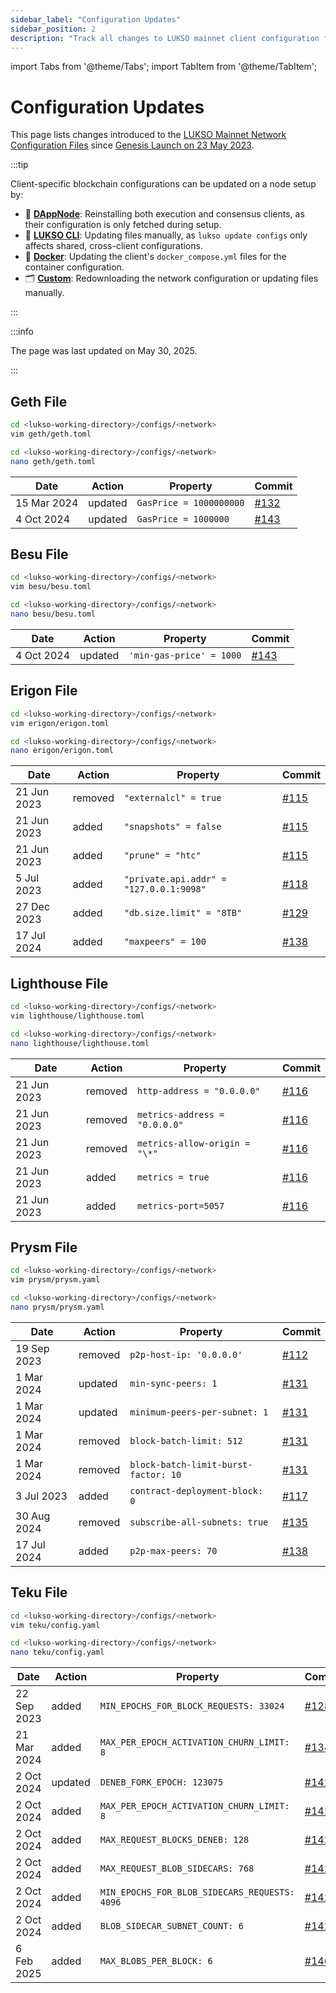 ```yaml
---
sidebar_label: "Configuration Updates"
sidebar_position: 2
description: "Track all changes to LUKSO mainnet client configuration files since genesis, including Geth, Prysm, Teku, Lighthouse, Besu, and Erigon updates."
---
```


import Tabs from '@theme/Tabs';
import TabItem from '@theme/TabItem';

# Configuration Updates

This page lists changes introduced to the [LUKSO Mainnet Network Configuration Files](https://github.com/lukso-network/network-configs) since [Genesis Launch on 23 May 2023](https://explorer.execution.mainnet.lukso.network/block/1).

:::tip

Client-specific blockchain configurations can be updated on a node setup by:

- 🎨 **[DAppNode](https://dappnode.com/)**: Reinstalling both execution and consensus clients, as their configuration is only fetched during setup.
- 👾 **[LUKSO CLI](https://github.com/lukso-network/tools-lukso-cli)**: Updating files manually, as `lukso update configs` only affects shared, cross-client configurations.
- 🐳 **[Docker](https://github.com/lukso-network/network-docker-containers)**: Updating the client's `docker_compose.yml` files for the container configuration.
- 🗂️ **[Custom](https://docs.lukso.tech/networks/mainnet/running-a-node#-with-your-own-clients)**: Redownloading the network configuration or updating files manually.

:::

:::info

The page was last updated on May 30, 2025.

:::

## Geth File

<Tabs groupId="editor">
  <TabItem value="vim" label="Vim" default>

```sh
cd <lukso-working-directory>/configs/<network>
vim geth/geth.toml
```

</TabItem> <TabItem value="nano" label="Nano">

```sh
cd <lukso-working-directory>/configs/<network>
nano geth/geth.toml
```

</TabItem>
</Tabs>

| Date        | Action  | Property                | Commit                                                                  |
| ----------- | ------- | ----------------------- | ----------------------------------------------------------------------- |
| 15 Mar 2024 | updated | `GasPrice = 1000000000` | [#132](https://github.com/lukso-network/network-configs/pull/132/files) |
| 4 Oct 2024  | updated | `GasPrice = 1000000`    | [#143](https://github.com/lukso-network/network-configs/pull/143/files) |

## Besu File

<Tabs groupId="editor">
  <TabItem value="vim" label="Vim" default>

```sh
cd <lukso-working-directory>/configs/<network>
vim besu/besu.toml
```

</TabItem> <TabItem value="nano" label="Nano">

```sh
cd <lukso-working-directory>/configs/<network>
nano besu/besu.toml
```

</TabItem>
</Tabs>

| Date       | Action  | Property                 | Commit                                                                  |
| ---------- | ------- | ------------------------ | ----------------------------------------------------------------------- |
| 4 Oct 2024 | updated | `'min-gas-price' = 1000` | [#143](https://github.com/lukso-network/network-configs/pull/143/files) |

## Erigon File

<Tabs groupId="editor">
  <TabItem value="vim" label="Vim" default>

```sh
cd <lukso-working-directory>/configs/<network>
vim erigon/erigon.toml
```

</TabItem> <TabItem value="nano" label="Nano">

```sh
cd <lukso-working-directory>/configs/<network>
nano erigon/erigon.toml
```

</TabItem>
</Tabs>

| Date        | Action  | Property                                | Commit                                                                  |
| ----------- | ------- | --------------------------------------- | ----------------------------------------------------------------------- |
| 21 Jun 2023 | removed | `"externalcl" = true`                   | [#115](https://github.com/lukso-network/network-configs/pull/115/files) |
| 21 Jun 2023 | added   | `"snapshots" = false`                   | [#115](https://github.com/lukso-network/network-configs/pull/115/files) |
| 21 Jun 2023 | added   | `"prune" = "htc"`                       | [#115](https://github.com/lukso-network/network-configs/pull/115/files) |
| 5 Jul 2023  | added   | `"private.api.addr" = "127.0.0.1:9098"` | [#118](https://github.com/lukso-network/network-configs/pull/118/files) |
| 27 Dec 2023 | added   | `"db.size.limit" = "8TB"`               | [#129](https://github.com/lukso-network/network-configs/pull/129/files) |
| 17 Jul 2024 | added   | `"maxpeers" = 100`                      | [#138](https://github.com/lukso-network/network-configs/pull/138/files) |

## Lighthouse File

<Tabs groupId="editor">
  <TabItem value="vim" label="Vim" default>

```sh
cd <lukso-working-directory>/configs/<network>
vim lighthouse/lighthouse.toml
```

</TabItem> <TabItem value="nano" label="Nano">

```sh
cd <lukso-working-directory>/configs/<network>
nano lighthouse/lighthouse.toml
```

</TabItem>
</Tabs>

| Date        | Action  | Property                      | Commit                                                                  |
| ----------- | ------- | ----------------------------- | ----------------------------------------------------------------------- |
| 21 Jun 2023 | removed | `http-address = "0.0.0.0"`    | [#116](https://github.com/lukso-network/network-configs/pull/116/files) |
| 21 Jun 2023 | removed | `metrics-address = "0.0.0.0"` | [#116](https://github.com/lukso-network/network-configs/pull/116/files) |
| 21 Jun 2023 | removed | `metrics-allow-origin = "\*"` | [#116](https://github.com/lukso-network/network-configs/pull/116/files) |
| 21 Jun 2023 | added   | `metrics = true`              | [#116](https://github.com/lukso-network/network-configs/pull/116/files) |
| 21 Jun 2023 | added   | `metrics-port=5057`           | [#116](https://github.com/lukso-network/network-configs/pull/116/files) |

## Prysm File

<Tabs groupId="editor">
  <TabItem value="vim" label="Vim" default>

```sh
cd <lukso-working-directory>/configs/<network>
vim prysm/prysm.yaml
```

</TabItem> <TabItem value="nano" label="Nano">

```sh
cd <lukso-working-directory>/configs/<network>
nano prysm/prysm.yaml
```

</TabItem>
</Tabs>

| Date        | Action  | Property                             | Commit                                                                  |
| ----------- | ------- | ------------------------------------ | ----------------------------------------------------------------------- |
| 19 Sep 2023 | removed | `p2p-host-ip: '0.0.0.0'`             | [#112](https://github.com/lukso-network/network-configs/pull/112/files) |
| 1 Mar 2024  | updated | `min-sync-peers: 1`                  | [#131](https://github.com/lukso-network/network-configs/pull/131/files) |
| 1 Mar 2024  | updated | `minimum-peers-per-subnet: 1`        | [#131](https://github.com/lukso-network/network-configs/pull/131/files) |
| 1 Mar 2024  | removed | `block-batch-limit: 512`             | [#131](https://github.com/lukso-network/network-configs/pull/131/files) |
| 1 Mar 2024  | removed | `block-batch-limit-burst-factor: 10` | [#131](https://github.com/lukso-network/network-configs/pull/131/files) |
| 3 Jul 2023  | added   | `contract-deployment-block: 0`       | [#117](https://github.com/lukso-network/network-configs/pull/117/files) |
| 30 Aug 2024 | removed | `subscribe-all-subnets: true`        | [#135](https://github.com/lukso-network/network-configs/pull/135/files) |
| 17 Jul 2024 | added   | `p2p-max-peers: 70`                  | [#138](https://github.com/lukso-network/network-configs/pull/138/files) |

## Teku File

<Tabs groupId="editor">
  <TabItem value="vim" label="Vim" default>

```sh
cd <lukso-working-directory>/configs/<network>
vim teku/config.yaml
```

</TabItem> <TabItem value="nano" label="Nano">

```sh
cd <lukso-working-directory>/configs/<network>
nano teku/config.yaml
```

</TabItem>
</Tabs>

| Date        | Action  | Property                                      | Commit                                                                  |
| ----------- | ------- | --------------------------------------------- | ----------------------------------------------------------------------- |
| 22 Sep 2023 | added   | `MIN_EPOCHS_FOR_BLOCK_REQUESTS: 33024`        | [#128](https://github.com/lukso-network/network-configs/pull/128/files) |
| 21 Mar 2024 | added   | `MAX_PER_EPOCH_ACTIVATION_CHURN_LIMIT: 8`     | [#134](https://github.com/lukso-network/network-configs/pull/134/files) |
| 2 Oct 2024  | updated | `DENEB_FORK_EPOCH: 123075`                    | [#142](https://github.com/lukso-network/network-configs/pull/142/files) |
| 2 Oct 2024  | added   | `MAX_PER_EPOCH_ACTIVATION_CHURN_LIMIT: 8`     | [#142](https://github.com/lukso-network/network-configs/pull/142/files) |
| 2 Oct 2024  | added   | `MAX_REQUEST_BLOCKS_DENEB: 128`               | [#142](https://github.com/lukso-network/network-configs/pull/142/files) |
| 2 Oct 2024  | added   | `MAX_REQUEST_BLOB_SIDECARS: 768`              | [#142](https://github.com/lukso-network/network-configs/pull/142/files) |
| 2 Oct 2024  | added   | `MIN_EPOCHS_FOR_BLOB_SIDECARS_REQUESTS: 4096` | [#142](https://github.com/lukso-network/network-configs/pull/142/files) |
| 2 Oct 2024  | added   | `BLOB_SIDECAR_SUBNET_COUNT: 6`                | [#142](https://github.com/lukso-network/network-configs/pull/142/files) |
| 6 Feb 2025  | added   | `MAX_BLOBS_PER_BLOCK: 6`                      | [#146](https://github.com/lukso-network/network-configs/pull/146/files) |
